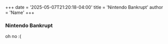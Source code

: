 +++
date = '2025-05-07T21:20:18-04:00'
title = 'Nintendo Bankrupt'
author = 'Name'
+++

### Nintendo Bankrupt

oh no :(